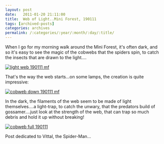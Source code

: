 ```yaml
---
layout: post
date:	2011-01-20 21:11:00
title:  Web of Light..Mini Forest, 190111
tags: [archived-posts]
categories: archives
permalink: /:categories/:year/:month/:day/:title/
---
```

When I go for my morning walk around the Mini Forest, it's often dark, and so it's easy to see the magic of the cobwebs that the spiders spin, to catch the insects that are drawn to the light....

<a href="http://s1142.photobucket.com/albums/n602/Deepapctrsglr/?action=view&amp;current=IMG_0502-1.jpg" target="_blank"><img src="http://i1142.photobucket.com/albums/n602/Deepapctrsglr/IMG_0502-1.jpg" border="0" alt="light web 190111 mf"></a>


That's the way the web starts...on some lamps, the creation is quite impressive:


<a href="http://s1142.photobucket.com/albums/n602/Deepapctrsglr/?action=view&amp;current=IMG_0511-1.jpg" target="_blank"><img src="http://i1142.photobucket.com/albums/n602/Deepapctrsglr/IMG_0511-1.jpg" border="0" alt="cobweb   down 190111 mf"></a>


In the dark, the filaments of the web seem to be made of light themselves....a light-trap, to catch the unwary, that the predators build of gossamer....just look at the strength of the web, that can trap so much debris and hold it up without breaking!



<a href="http://s1142.photobucket.com/albums/n602/Deepapctrsglr/?action=view&amp;current=IMG_0513-1.jpg" target="_blank"><img src="http://i1142.photobucket.com/albums/n602/Deepapctrsglr/IMG_0513-1.jpg" border="0" alt="cobweb full 190111"></a>

Post dedicated to Vittal, the Spider-Man...
